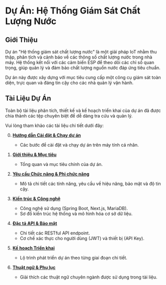 # **Dự Án: Hệ Thống Giám Sát Chất Lượng Nước**

## **Giới Thiệu**

Dự án "Hệ thống giám sát chất lượng nước" là một giải pháp IoT nhằm thu thập, phân tích và cảnh báo về các thông số chất lượng nước trong nhà máy. Hệ thống kết nối với các cảm biến ESP để theo dõi các chỉ số quan trọng, giúp quản lý và đảm bảo chất lượng nguồn nước đáp ứng tiêu chuẩn.

Dự án này được xây dựng với mục tiêu cung cấp một công cụ giám sát toàn diện, trực quan và đáng tin cậy cho các nhà quản lý vận hành.

## **Tài Liệu Dự Án**

Toàn bộ tài liệu phân tích, thiết kế và kế hoạch triển khai của dự án đã được chia thành các tệp chuyên biệt để dễ dàng tra cứu và quản lý.

Vui lòng tham khảo các tài liệu chi tiết dưới đây:

0.  **[Hướng dẫn Cài đặt & Chạy dự án](./docs/00-getting-started.md)**
    -   Các bước để cài đặt và chạy dự án trên máy tính cá nhân.

1.  **[Giới thiệu & Mục tiêu](./docs/01-introduction.md)**
    -   Tổng quan và mục tiêu chính của dự án.

2.  **[Yêu cầu Chức năng & Phi chức năng](./docs/02-requirements.md)**
    -   Mô tả chi tiết các tính năng, yêu cầu về hiệu năng, bảo mật và độ tin cậy.

3.  **[Kiến trúc & Công nghệ](./docs/03-architecture.md)**
    -   Công nghệ sử dụng (Spring Boot, Next.js, MariaDB).
    -   Sơ đồ kiến trúc hệ thống và mô hình hóa cơ sở dữ liệu.

4.  **[Đặc tả API & Bảo mật](./docs/04-api-and-security.md)**
    -   Chi tiết các RESTful API endpoint.
    -   Cơ chế xác thực cho người dùng (JWT) và thiết bị (API Key).

5.  **[Kế hoạch Triển khai](./docs/05-implementation-plan.md)**
    -   Lộ trình phát triển dự án theo từng giai đoạn chi tiết.

6.  **[Thuật ngữ & Phụ lục](./docs/06-glossary.md)**
    -   Giải thích các thuật ngữ chuyên ngành được sử dụng trong tài liệu.
